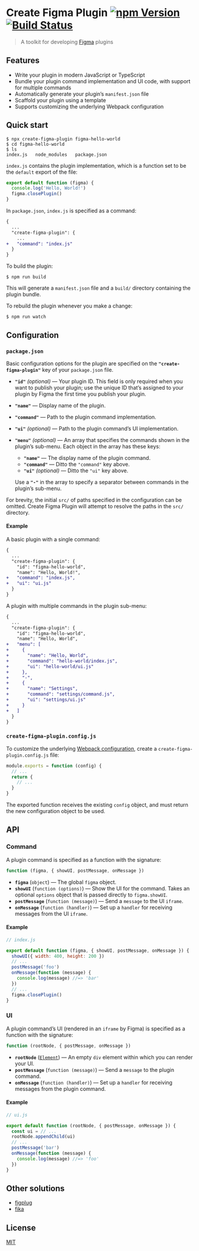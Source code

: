 # Create Figma Plugin [![npm Version](https://img.shields.io/npm/v/create-figma-plugin.svg)](https://www.npmjs.com/package/create-figma-plugin) [![Build Status](https://img.shields.io/travis/yuanqing/create-figma-plugin.svg)](https://travis-ci.org/yuanqing/create-figma-plugin)

> A toolkit for developing [Figma](https://figma.com) plugins

## Features

- Write your plugin in modern JavaScript or TypeScript
- Bundle your plugin command implementation and UI code, with support for multiple commands
- Automatically generate your plugin’s `manifest.json` file
- Scaffold your plugin using a template
- Supports customizing the underlying Webpack configuration

## Quick start

```
$ npx create-figma-plugin figma-hello-world
$ cd figma-hello-world
$ ls
index.js   node_modules   package.json
```

`index.js` contains the plugin implementation, which is a function set to be the `default` export of the file:

```js
export default function (figma) {
  console.log('Hello, World!')
  figma.closePlugin()
}
```

In `package.json`, `index.js` is specified as a command:

```diff
{
  ...
  "create-figma-plugin": {
    ...
+   "command": "index.js"
  }
}
```

To build the plugin:

```
$ npm run build
```

This will generate a `manifest.json` file and a `build/` directory containing the plugin bundle.

To rebuild the plugin whenever you make a change:

```
$ npm run watch
```

## Configuration

### `package.json`

Basic configuration options for the plugin are specified on the **`"create-figma-plugin"`** key of your `package.json` file.

- **`"id"`** *(optional)* — Your plugin ID. This field is only required when you want to publish your plugin; use the unique ID that’s assigned to your plugin by Figma the first time you publish your plugin.
- **`"name"`** — Display name of the plugin.
- **`"command"`** — Path to the plugin command implementation.
- **`"ui"`** *(optional)* — Path to the plugin command’s UI implementation.
- **`"menu"`** *(optional)* — An array that specifies the commands shown in the plugin’s sub-menu. Each object in the array has these keys:

    - **`"name"`** — The display name of the plugin command.
    - **`"command"`** — Ditto the `"command"` key above.
    - **`"ui"`** *(optional)* — Ditto the `"ui"` key above.

    Use a **`"-"`** in the array to specify a separator between commands in the plugin’s sub-menu.

For brevity, the initial `src/` of paths specified in the configuration can be omitted. Create Figma Plugin will attempt to resolve the paths in the `src/` directory.

#### Example

A basic plugin with a single command:

```diff
{
  ...
  "create-figma-plugin": {
    "id": "figma-hello-world",
    "name": "Hello, World!",
+   "command": "index.js",
+   "ui": "ui.js"
  }
}
```

A plugin with multiple commands in the plugin sub-menu:

```diff
{
  ...
  "create-figma-plugin": {
    "id": "figma-hello-world",
    "name": "Hello, World",
+   "menu": [
+     {
+       "name": "Hello, World",
+       "command": "hello-world/index.js",
+       "ui": "hello-world/ui.js"
+     },
+     "-",
+     {
+       "name": "Settings",
+       "command": "settings/command.js",
+       "ui": "settings/ui.js"
+     }
+   ]
  }
}
```

### `create-figma-plugin.config.js`

To customize the underlying [Webpack configuration](https://webpack.js.org/configuration/), create a `create-figma-plugin.config.js` file:

```js
module.exports = function (config) {
  // ...
  return {
    // ...
  }
}
```

The exported function receives the existing `config` object, and must return the new configuration object to be used.

## API

### Command

A plugin command is specified as a function with the signature:

```js
function (figma, { showUI, postMessage, onMessage })
```

- **`figma`** (`object`) — The global `figma` object.
- **`showUI`** (`function (options)`) — Show the UI for the command. Takes an optional `options` object that is passed directly to `figma.showUI`.
- **`postMessage`** (`function (message)`) — Send a `message` to the UI `iframe`.
- **`onMessage`** (`function (handler)`) — Set up a `handler` for receiving messages from the UI `iframe`.

#### Example

```js
// index.js

export default function (figma, { showUI, postMessage, onMessage }) {
  showUI({ width: 400, height: 200 })
  // ...
  postMessage('foo')
  onMessage(function (message) {
    console.log(message) //=> 'bar'
  })
  // ...
  figma.closePlugin()
}
```

### UI

A plugin command’s UI (rendered in an `iframe` by Figma) is specified as a function with the signature:

```js
function (rootNode, { postMessage, onMessage })
```

- **`rootNode`** ([`Element`](https://developer.mozilla.org/en-US/docs/Web/API/Element)) — An empty `div` element within which you can render your UI.
- **`postMessage`** (`function (message)`) — Send a `message` to the plugin command.
- **`onMessage`** (`function (handler)`) — Set up a `handler` for receiving messages from the plugin command.

#### Example

```js
// ui.js

export default function (rootNode, { postMessage, onMessage }) {
  const ui = // ...
  rootNode.appendChild(ui)
  // ...
  postMessage('bar')
  onMessage(function (message) {
    console.log(message) //=> 'foo'
  })
}
```

## Other solutions

- [figplug](https://github.com/rsms/figplug)
- [fika](https://github.com/mattdesl/fika)

## License

[MIT](LICENSE.md)
